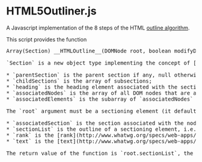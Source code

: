 # HTML5Outliner.js

A Javascript implementation of the 8 steps of the HTML [outline algorithm](http://www.whatwg.org/specs/web-apps/current-work/multipage/sections.html#outline).

This script provides the function

<pre>Array(Section) __HTMLOutline__(DOMNode root, boolean modifyDOM);

`Section` is a new object type implementing the concept of [HTML section](http://www.whatwg.org/specs/web-apps/current-work/multipage/sections.html#concept-section). A section has the following properties:

* `parentSection` is the parent section if any, null otherwise;
* `childSections` is the array of subsections;
* `heading` is the heading element associated with the section if any, null otherwise;
* `associatedNodes` is the array of all DOM nodes that are associated with the section, in DOM order (in particular, `associatedNodes[0]` is either a sectioning element or, for implied sections, a heading element);
* `associatedElements` is the subarray of `associatedNodes` consisting of DOM elements.

The `root` argument must be a sectioning element (it defaults to `document.body`). If the `modifyDOM` argument is `false`, `outlineDOM` first creates a deep clone of `root` to work on and does not add properties to existing DOM nodes. In either case, it adds several properties to the nodes in the DOM subtree of `root` or its clone:

* `associatedSection` is the section associated with the node (defined for all nodes);
* `sectionList` is the outline of a sectioning element, i.e., the list of its top-level sections;
* `rank` is the [rank](http://www.whatwg.org/specs/web-apps/current-work/multipage/sections.html#rank) of a heading element;
* `text` is the [text](http://www.whatwg.org/specs/web-apps/current-work/multipage/sections.html#the-hgroup-element) of a heading element.

The return value of the function is `root.sectionList`, the outline of `root`.



